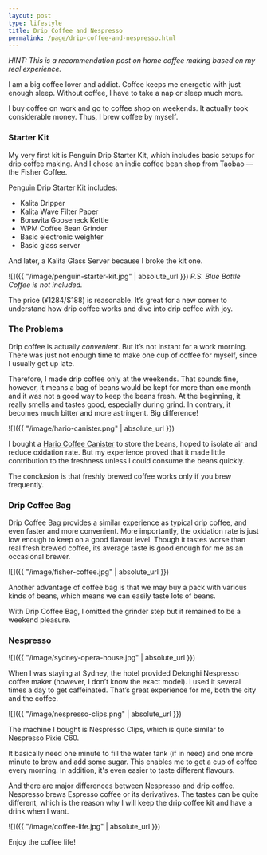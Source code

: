 ```yaml
---
layout: post
type: lifestyle
title: Drip Coffee and Nespresso
permalink: /page/drip-coffee-and-nespresso.html
---
```


_HINT: This is a recommendation post on home coffee making based on my real experience._

I am a big coffee lover and addict. Coffee keeps me energetic with just enough sleep. Without coffee, I have to take a nap or sleep much more.

I buy coffee on work and go to coffee shop on weekends. It actually took considerable money. Thus, I brew coffee by myself.

### Starter Kit

My very first kit is Penguin Drip Starter Kit, which includes basic setups for drip  coffee making. And I chose an indie coffee bean shop from Taobao — the Fisher Coffee.

Penguin Drip Starter Kit includes:
* Kalita Dripper
* Kalita Wave Filter Paper
* Bonavita Gooseneck Kettle
* WPM Coffee Bean Grinder
* Basic electronic weighter
* Basic glass server

And later, a Kalita Glass Server because I broke the kit one.

![]({{ "/image/penguin-starter-kit.jpg" | absolute_url }})
_P.S. Blue Bottle Coffee is not included._

The price (¥1284/$188) is reasonable. It’s great for a new comer to understand how drip coffee works and dive into drip coffee with joy.

### The Problems

Drip coffee is actually *convenient*. But it’s not instant for a work morning. There was just not enough time to make one cup of coffee for myself, since I usually get up late.

Therefore, I made drip coffee only at the weekends. That sounds fine, however, it means a bag of beans would be kept for more than one month and it was not a good way to keep the beans fresh. At the beginning, it really smells and tastes good, especially during grind. In contrary, it becomes much bitter and more astringent. Big difference!

![]({{ "/image/hario-canister.png" | absolute_url }})

I bought a [Hario Coffee Canister](https://www.hario.jp/seihin/productdetail.php?product=MCN-200B) to store the beans, hoped to isolate air and reduce oxidation rate. But my experience proved that it made little contribution to the freshness unless I could consume the beans quickly.

The conclusion is that freshly brewed coffee works only if you brew frequently.

### Drip Coffee Bag

Drip Coffee Bag provides a similar experience as typical drip coffee, and even faster and more convenient. More importantly, the oxidation rate is just low enough to keep on a good flavour level. Though it tastes worse than real fresh brewed coffee, its average taste is good enough for me as an occasional brewer.

![]({{ "/image/fisher-coffee.jpg" | absolute_url }})

Another advantage of coffee bag is that we may buy a pack with various kinds of beans, which means we can easily taste lots of beans.

With Drip Coffee Bag, I omitted the grinder step but it remained to be a weekend pleasure.

### Nespresso

![]({{ "/image/sydney-opera-house.jpg" | absolute_url }})

When I was staying at Sydney, the hotel provided Delonghi Nespresso coffee maker (however, I don’t know the exact model). I used it several times a day to get caffeinated. That’s great experience for me, both the city and the coffee.

![]({{ "/image/nespresso-clips.png" | absolute_url }})

The machine I bought is Nespresso Clips, which is quite similar to Nespresso Pixie C60.

It basically need one minute to fill the water tank (if in need) and one more minute to brew and add some sugar. This enables me to get a cup of coffee every morning. In addition, it's even easier to taste different flavours.

And there are major differences between Nespresso and drip coffee. Nespresso brews Espresso coffee or its derivatives. The tastes can be quite different, which is the reason why I will keep the drip coffee kit and have a drink when I want.

![]({{ "/image/coffee-life.jpg" | absolute_url }})

Enjoy the coffee life!
